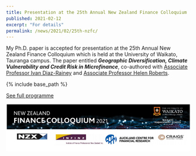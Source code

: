 ```yaml
---
title: Presentation at the 25th Annual New Zealand Finance Colloquium
published: 2021-02-12
excerpt: "For details"
permalink: /news/2021/02/25th-nzfc/ 
---
```


My Ph.D. paper is accepted for presentation at the 25th Annual New Zealand Finance Colloquium which is held at the University of Waikato, Tauranga campus. The paper entitled ***Geographic Diversification, Climate Vulnerability and Credit Risk in Microfinance***, co-authored with [Associate Professor Ivan Diaz-Rainey](https://www.otago.ac.nz/accountancyfinance/staff/otago032953.html) and [Associate Professor Helen Roberts](https://www.otago.ac.nz/accountancyfinance/staff/helenroberts.html).

{% include base_path %}

<a href="https://iftekhariahmed.github.io/files/25th_annual_new_zealand_finance_colloquim_programme.pdf">See full programme</a>

![](/images/25th_nzfc.png)
